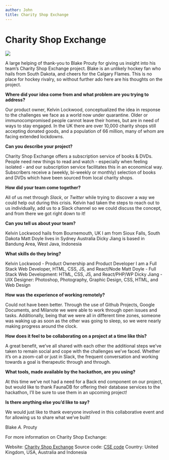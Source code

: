 ```yaml
---
author: John
title: Charity Shop Exchange
---
```


# Charity Shop Exchange

![](https://github.com/johnny-newton/codevid19.com/blob/patch-1/images/Charity%20Shop%20Exchange.png)

A large helping of thank-you to Blake Prouty for giving us insight into his team’s Charity Shop Exchange project. Blake is an unlikely hockey fan who hails from South Dakota, and cheers for the Calgary Flames.  This is no place for hockey rivalry, so without further ado here are his thoughts on the project. 


**Where did your idea come from and what problem are you trying to address?**

Our product owner, Kelvin Lockwood, conceptualized the idea in response to the challenges we face as a world now under quarantine. Older or immunocompromised people cannot leave their homes, but are in need of ways to stay engaged. In the UK there are over 10,000 charity shops still accepting donated goods, and a population of 66 million, many of whom are facing extended lockdowns. 

**Can you describe your project?**

Charity Shop Exchange offers a subscription service of books & DVDs. People need new things to read and watch - especially when feeling isolated - and our subscription service facilitates this in an economical way. Subscribers receive a (weekly, bi-weekly or monthly)  selection of books and DVDs which have been sourced from local charity shops.

**How did your team come together?**

All of us met through *Slack*, or *Twitter* while trying to discover a way we could help out during this crisis. Kelvin had taken the steps to reach out to us individually, add us to a Slack channel so we could discuss the concept, and from there we got right down to it!

**Can you tell us about your team?**

Kelvin Lockwood  hails from Bournemouth, UK
I am from Sioux Falls, South Dakota
Matt Doyle lives in Sydney Australia
Dicky Jiang is based in Bandung Area, West Java, Indonesia

**What skills do they bring?**

Kelvin Lockwood - Product Ownership and Product Developer
I am a Full Stack Web Developer, HTML, CSS, JS, and React/Node
Matt Doyle - Full Stack Web Development: HTML, CSS, JS, and React/PHP/WP
Dicky Jiang - UIX Designer: Photoshop, Photography, Graphic Design, CSS, HTML, and Web Design

**How was the experience of working remotely?**

Could not have been better. Through the use of Github Projects, Google Documents, and Milanote we were able to work through open issues and tasks. Additionally, being that we were all in different time zones, someone was waking up as soon as the other was going to sleep, so we were nearly making progress around the clock.

**How does it feel to be collaborating on a project at a time like this?**

A great benefit, we’ve all shared with each other the additional steps we’ve taken to remain social and cope with the challenges we’ve faced. Whether it’s on a zoom-call or just in Slack, the frequent conversation and working towards a goal is therapeutic through and through. 

**What tools, made available by the  hackathon, are you using?**

At this time we’ve not had a need for a Back end component on our project, but would like to thank FaunaDB for offering their database services to the hackathon, I’ll be sure to use them in an upcoming project!

**Is there anything else you’d like to say?**

We would just like to thank everyone involved in this collaborative event and for allowing us to share what we’ve built!

Blake *A.* Prouty

For more information on Charity Shop Exchange:

Website: [Charity Shop Exchange](https://charityshopexchange.com)
Source code: [CSE code](https://github.com/Charity-Shop-Exchange/Charity-Shop-Exchange)
Country: United Kingdom, USA, Australia and Indonesia

